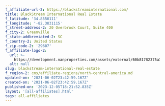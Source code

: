 ```yaml
---
f_affiliate-url-2: https://blackstreaminternational.com/
title: BlackStream International Real Estate
f_latitude: '34.8550111'
f_longitude: '-82.3831115'
f_street-address-2: 20 Overbrook Court, Suite 400­
f_city-2: Greenville­
f_state-addbreviated-2: SC­
f_country-2: United States
f_zip-code-2: '29607'
f_affiliate-logo-2:
  url: >-
    https://development.nanproperties.com/assets/external/60b81782375a3ae4bc617683_6081e55d07a62d41d45d8523_60785a70bfbd925339043a11_logo_blackstream-and-svn_b-over-bs-cire_black__1_.png
  alt: null
slug: blackstream-international-real-estate
f_region-2: cms/affiliate-regions/north-central-america.md
updated-on: '2021-06-02T23:42:59.167Z'
created-on: '2021-06-02T23:42:59.167Z'
published-on: '2023-12-05T18:21:52.835Z'
layout: '[all-affiliates].html'
tags: all-affiliates
---
```



